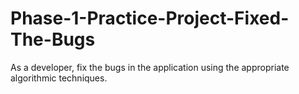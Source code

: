 # Phase-1-Practice-Project-Fixed-The-Bugs
As a developer, fix the bugs in the application using the appropriate algorithmic techniques.
